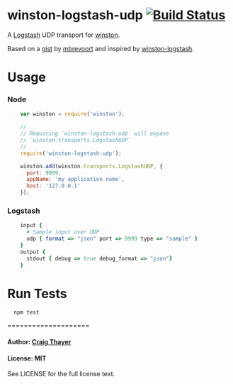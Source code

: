 winston-logstash-udp [![Build Status](https://travis-ci.org/sazze/winston-logstash-udp.png?branch=master)](https://travis-ci.org/sazze/winston-logstash-udp)
====================

A [Logstash][0] UDP transport for [winston][1].

Based on a [gist][2] by [mbrevoort][3] and inspired by [winston-logstash][4].

Usage
====================

### Node
``` js
    var winston = require('winston');

    //
    // Requiring `winston-logstash-udp` will expose
    // `winston.transports.LogstashUDP`
    //
    require('winston-logstash-udp');

    winston.add(winston.transports.LogstashUDP, {
      port: 9999,
      appName: 'my application name',
      host: '127.0.0.1'
    });
```

### Logstash
``` ruby
    input {
      # Sample input over UDP
      udp { format => "json" port => 9999 type => "sample" }
    }
    output {
      stdout { debug => true debug_format => "json"}
    }
```

Run Tests
====================

```
  npm test
```

====================

#### Author: [Craig Thayer](https://github.com/sazze)

#### License: MIT

See LICENSE for the full license text.

[0]: http://logstash.net/
[1]: https://github.com/flatiron/winston
[2]: https://gist.github.com/mbrevoort/5848179
[3]: https://gist.github.com/mbrevoort
[4]: https://github.com/jaakkos/winston-logstash
